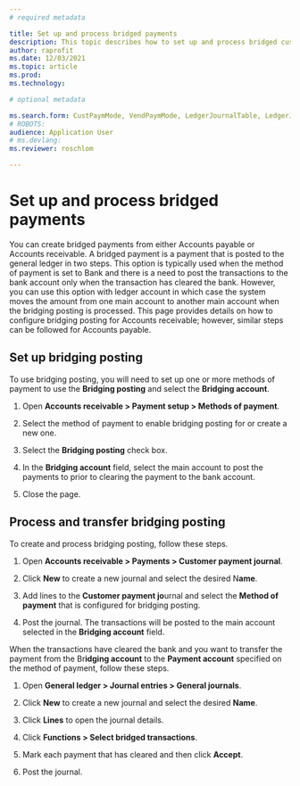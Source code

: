 ```yaml
---
# required metadata

title: Set up and process bridged payments
description: This topic describes how to set up and process bridged customer payments.
author: raprofit
ms.date: 12/03/2021
ms.topic: article
ms.prod: 
ms.technology: 

# optional metadata

ms.search.form: CustPaymMode, VendPaymMode, LedgerJournalTable, LedgerJournalTransCustPaym, LedgerJournalTransVendPaym, LedgerJournalTransDaily
# ROBOTS: 
audience: Application User
# ms.devlang: 
ms.reviewer: roschlom

---
```

# Set up and process bridged payments

You can create bridged payments from either Accounts payable or Accounts receivable. A bridged payment is a payment that is posted to the general ledger in two steps. This option is typically used when the method of payment is set to Bank and there is a need to post the transactions to the bank account only when the transaction has cleared the bank. However, you can use this option with ledger account in which case the system moves the amount from one main account to another main account when the bridging posting is processed. This page provides details on how to configure bridging posting for Accounts receivable; however, similar steps can be followed for Accounts payable.

## Set up bridging posting

To use bridging posting, you will need to set up one or more methods of payment to use the **Bridging posting** and select the **Bridging account**.

1.  Open **Accounts receivable &gt; Payment setup &gt; Methods of payment**.

2.  Select the method of payment to enable bridging posting for or create a new one.

3.  Select the **Bridging posting** check box.

4.  In the **Bridging account** field, select the main account to post the payments to prior to clearing the payment to the bank account.

5.  Close the page.

## Process and transfer bridging posting

To create and process bridging posting, follow these steps.

1.  Open **Accounts receivable &gt; Payments &gt; Customer payment journal**.

2.  Click **New** to create a new journal and select the desired N**ame**.

3.  Add lines to the **Customer payment jo**urnal and select the **Method of payment** that is configured for bridging posting.

4.  Post the journal. The transactions will be posted to the main account selected in the **Bridging account** field.

When the transactions have cleared the bank and you want to transfer the payment from the Br**idging account** to the **Payment account** specified on the method of payment, follow these steps.

1.  Open **General ledger &gt; Journal entries &gt; General journals**.

2.  Click **New** to create a new journal and select the desired **Name**.

3.  Click **Lines** to open the journal details.

4.  Click **Functions &gt; Select bridged transactions**.

5.  Mark each payment that has cleared and then click **Accept**.

6.  Post the journal.
